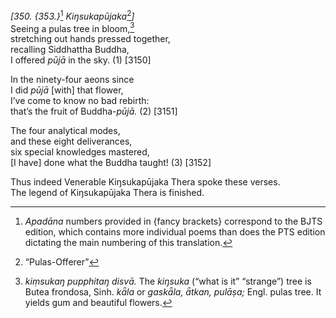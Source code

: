 *\[350. {353.}*[^1] *Kiŋsukapūjaka*[^2]*\]*  
Seeing a pulas tree in bloom,[^3]  
stretching out hands pressed together,  
recalling Siddhattha Buddha,  
I offered *pūjā* in the sky. (1) \[3150\]

In the ninety-four aeons since  
I did *pūjā* \[with\] that flower,  
I’ve come to know no bad rebirth:  
that’s the fruit of Buddha-*pūjā.* (2) \[3151\]

The four analytical modes,  
and these eight deliverances,  
six special knowledges mastered,  
\[I have\] done what the Buddha taught! (3) \[3152\]

Thus indeed Venerable Kiŋsukapūjaka Thera spoke these verses.  
The legend of Kiŋsukapūjaka Thera is finished.

[^1]: *Apadāna* numbers provided in {fancy brackets} correspond to the BJTS edition, which contains more individual poems than does the PTS edition dictating the main numbering of this translation.

[^2]: “Pulas-Offerer”

[^3]: *kiṃsukaŋ* *pupphitaŋ disvā.* The *kiŋsuka* (“what is it” “strange”) tree is Butea frondosa, Sinh. *kǟla* or *gaskǟla, ǟtkan, pulāṣa;* Engl. pulas tree. It yields gum and beautiful flowers.
